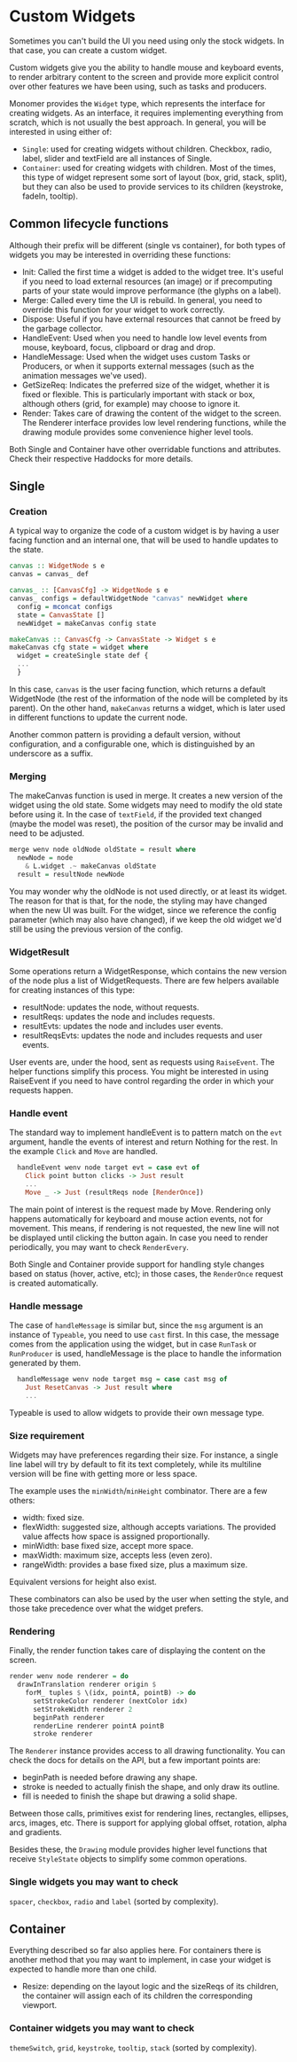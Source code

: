# Custom Widgets

Sometimes you can't build the UI you need using only the stock widgets. In that
case, you can create a custom widget.

Custom widgets give you the ability to handle mouse and keyboard events, to
render arbitrary content to the screen and provide more explicit control over
other features we have been using, such as tasks and producers.

Monomer provides the `Widget` type, which represents the interface for creating
widgets. As an interface, it requires implementing everything from scratch,
which is not usually the best approach. In general, you will be interested in
using either of:

- `Single`: used for creating widgets without children. Checkbox, radio, label,
  slider and textField are all instances of Single.
- `Container`: used for creating widgets with children. Most of the times, this
  type of widget represent some sort of layout (box, grid, stack, split), but
  they can also be used to provide services to its children (keystroke, fadeIn,
  tooltip).

## Common lifecycle functions

Although their prefix will be different (single vs container), for both types of
widgets you may be interested in overriding these functions:

- Init: Called the first time a widget is added to the widget tree. It's useful
  if you need to load external resources (an image) or if precomputing parts of
  your state would improve performance (the glyphs on a label).
- Merge: Called every time the UI is rebuild. In general, you need to override
  this function for your widget to work correctly.
- Dispose: Useful if you have external resources that cannot be freed by the
  garbage collector.
- HandleEvent: Used when you need to handle low level events from mouse,
  keyboard, focus, clipboard or drag and drop.
- HandleMessage: Used when the widget uses custom Tasks or Producers, or when
  it supports external messages (such as the animation messages we've used).
- GetSizeReq: Indicates the preferred size of the widget, whether it is fixed or
  flexible. This is particularly important with stack or box, although others
  (grid, for example) may choose to ignore it.
- Render: Takes care of drawing the content of the widget to the screen. The
  Renderer interface provides low level rendering functions, while the drawing
  module provides some convenience higher level tools.

Both Single and Container have other overridable functions and attributes. Check
their respective Haddocks for more details.

## Single

### Creation

A typical way to organize the code of a custom widget is by having a user facing
function and an internal one, that will be used to handle updates to the state.

```haskell
canvas :: WidgetNode s e
canvas = canvas_ def

canvas_ :: [CanvasCfg] -> WidgetNode s e
canvas_ configs = defaultWidgetNode "canvas" newWidget where
  config = mconcat configs
  state = CanvasState []
  newWidget = makeCanvas config state

makeCanvas :: CanvasCfg -> CanvasState -> Widget s e
makeCanvas cfg state = widget where
  widget = createSingle state def {
  ...
  }
```

In this case, `canvas` is the user facing function, which returns a default
WidgetNode (the rest of the information of the node will be completed by its
parent). On the other hand, `makeCanvas` returns a widget, which is later used
in different functions to update the current node.

Another common pattern is providing a default version, without configuration,
and a configurable one, which is distinguished by an underscore as a suffix.

### Merging

The makeCanvas function is used in merge. It creates a new version of the widget
using the old state. Some widgets may need to modify the old state before using
it. In the case of `textField`, if the provided text changed (maybe the model
was reset), the position of the cursor may be invalid and need to be adjusted.

```haskell
merge wenv node oldNode oldState = result where
  newNode = node
    & L.widget .~ makeCanvas oldState
  result = resultNode newNode
```

You may wonder why the oldNode is not used directly, or at least its widget. The
reason for that is that, for the node, the styling may have changed when the new
UI was built. For the widget, since we reference the config parameter (which may
also have changed), if we keep the old widget we'd still be using the previous
version of the config.

### WidgetResult

Some operations return a WidgetResponse, which contains the new version of the
node plus a list of WidgetRequests. There are few helpers available for creating
instances of this type:

- resultNode: updates the node, without requests.
- resultReqs: updates the node and includes requests.
- resultEvts: updates the node and includes user events.
- resultReqsEvts: updates the node and includes requests and user events.

User events are, under the hood, sent as requests using `RaiseEvent`. The helper
functions simplify this process. You might be interested in using RaiseEvent if
you need to have control regarding the order in which your requests happen.

### Handle event

The standard way to implement handleEvent is to pattern match on the `evt`
argument, handle the events of interest and return Nothing for the rest. In the
example `Click` and `Move` are handled.

```haskell
  handleEvent wenv node target evt = case evt of
    Click point button clicks -> Just result
    ...
    Move _ -> Just (resultReqs node [RenderOnce])
```

The main point of interest is the request made by Move. Rendering only happens
automatically for keyboard and mouse action events, not for movement. This
means, if rendering is not requested, the new line will not be displayed until
clicking the button again. In case you need to render periodically, you may want
to check `RenderEvery`.

Both Single and Container provide support for handling style changes based on
status (hover, active, etc); in those cases, the `RenderOnce` request is created
automatically.

### Handle message

The case of `handleMessage` is similar but, since the `msg` argument is an
instance of `Typeable`, you need to use `cast` first. In this case, the message
comes from the application using the widget, but in case `RunTask` or
`RunProducer` is used, handleMessage is the place to handle the information
generated by them.

```haskell
  handleMessage wenv node target msg = case cast msg of
    Just ResetCanvas -> Just result where
    ...
```

Typeable is used to allow widgets to provide their own message type.

### Size requirement

Widgets may have preferences regarding their size. For instance, a single line
label will try by default to fit its text completely, while its multiline
version will be fine with getting more or less space.

The example uses the `minWidth`/`minHeight` combinator. There are a few others:

- width: fixed size.
- flexWidth: suggested size, although accepts variations. The provided value
  affects how space is assigned proportionally.
- minWidth: base fixed size, accept more space.
- maxWidth: maximum size, accepts less (even zero).
- rangeWidth: provides a base fixed size, plus a maximum size.

Equivalent versions for height also exist.

These combinators can also be used by the user when setting the style, and those
take precedence over what the widget prefers.

### Rendering

Finally, the render function takes care of displaying the content on the screen.

```haskell
render wenv node renderer = do
  drawInTranslation renderer origin $
    forM_ tuples $ \(idx, pointA, pointB) -> do
      setStrokeColor renderer (nextColor idx)
      setStrokeWidth renderer 2
      beginPath renderer
      renderLine renderer pointA pointB
      stroke renderer
```

The `Renderer` instance provides access to all drawing functionality. You can
check the docs for details on the API, but a few important points are:

- beginPath is needed before drawing any shape.
- stroke is needed to actually finish the shape, and only draw its outline.
- fill is needed to finish the shape but drawing a solid shape.

Between those calls, primitives exist for rendering lines, rectangles, ellipses,
arcs, images, etc. There is support for applying global offset, rotation, alpha
and gradients.

Besides these, the `Drawing` module provides higher level functions that receive
`StyleState` objects to simplify some common operations.

### Single widgets you may want to check

`spacer`, `checkbox`, `radio` and `label` (sorted by complexity).

## Container

Everything described so far also applies here. For containers there is another
method that you may want to implement, in case your widget is expected to handle
more than one child.

- Resize: depending on the layout logic and the sizeReqs of its children, the
  container will assign each of its children the corresponding viewport.

### Container widgets you may want to check

`themeSwitch`, `grid`, `keystroke`, `tooltip`, `stack` (sorted by complexity).
